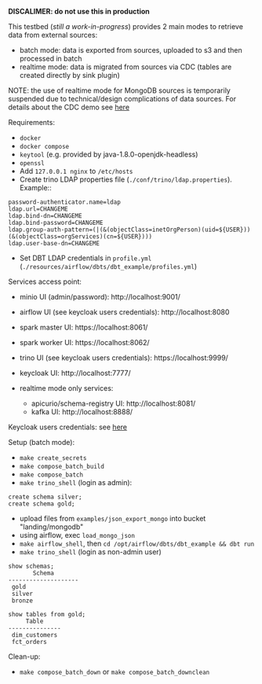 
**DISCALIMER: do not use this in production**

This testbed (*still a work-in-progress*) provides 2 main modes to retrieve data from external sources:

- batch mode: data is exported from sources, uploaded to s3 and then processed in batch
- realtime mode: data is migrated from sources via CDC (tables are created directly by sink plugin)

NOTE: the use of realtime mode for MongoDB sources is temporarily suspended due to technical/design complications of data sources. For details about the CDC demo see [here](docs/CDC.md)


Requirements:
- `docker`
- `docker compose`
- `keytool` (e.g. provided by java-1.8.0-openjdk-headless)
- `openssl`
- Add `127.0.0.1 nginx` to `/etc/hosts`
- Create trino LDAP properties file (`./conf/trino/ldap.properties`). Example::
```
password-authenticator.name=ldap
ldap.url=CHANGEME
ldap.bind-dn=CHANGEME
ldap.bind-password=CHANGEME
ldap.group-auth-pattern=(|(&(objectClass=inetOrgPerson)(uid=${USER}))(&(objectClass=orgServices)(cn=${USER})))
ldap.user-base-dn=CHANGEME
```
- Set DBT LDAP credentials in `profile.yml` (`./resources/airflow/dbts/dbt_example/profiles.yml`)


Services access point:
- minio UI (admin/password): http://localhost:9001/
- airflow UI (see keycloak users credentials): http://localhost:8080
- spark master UI: https://localhost:8061/
- spark worker UI: https://localhost:8062/
- trino UI (see keycloak users credentials): https://localhost:9999/
- keycloak UI: http://localhost:7777/

- realtime mode only services:
    - apicurio/schema-registry UI: http://localhost:8081/
    - kafka UI: http://localhost:8888/


Keycloak users credentials: see [here](.env##keycloak-users)


<!-- ssh -L 9001:localhost:9001 -L 8080:localhost:8080 -L 7777:localhost:7777 <user>>@<remote_host> -->


Setup (batch mode):
- `make create_secrets`
- `make compose_batch_build`
- `make compose_batch`
- `make trino_shell` (login as admin):
```
create schema silver;
create schema gold;
```
- upload files from `examples/json_export_mongo` into bucket "landing/mongodb"
- using airflow, exec `load_mongo_json`
- `make airflow_shell`, then `cd /opt/airflow/dbts/dbt_example && dbt run`
- `make trino_shell` (login as non-admin user)
```
show schemas;
       Schema
--------------------
 gold
 silver
 bronze

show tables from gold;
     Table
---------------
 dim_customers
 fct_orders
```

Clean-up:

- `make compose_batch_down` or `make compose_batch_downclean`
